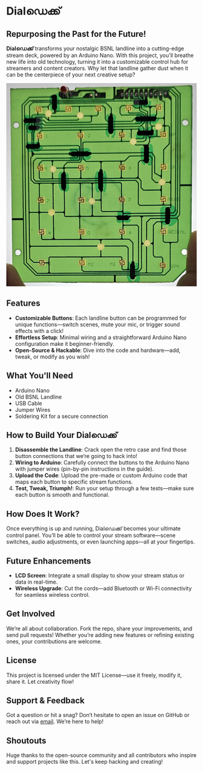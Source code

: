 
# **Dialഡെക്ക്**  
## Repurposing the Past for the Future!  

**Dialഡെക്ക്** transforms your nostalgic BSNL landline into a cutting-edge stream deck, powered by an Arduino Nano. With this project, you'll breathe new life into old technology, turning it into a customizable control hub for streamers and content creators. Why let that landline gather dust when it can be the centerpiece of your next creative setup?

![DialDeck](landlinePcb.jpg)


## **Features**

- **Customizable Buttons**: Each landline button can be programmed for unique functions—switch scenes, mute your mic, or trigger sound effects with a click!  
- **Effortless Setup**: Minimal wiring and a straightforward Arduino Nano configuration make it beginner-friendly.  
- **Open-Source & Hackable**: Dive into the code and hardware—add, tweak, or modify as you wish!  

## **What You'll Need**

- Arduino Nano  
- Old BSNL Landline  
- USB Cable  
- Jumper Wires  
- Soldering Kit for a secure connection

## **How to Build Your Dialഡെക്ക്**

1. **Disassemble the Landline**: Crack open the retro case and find those button connections that we’re going to hack into!  
2. **Wiring to Arduino**: Carefully connect the buttons to the Arduino Nano with jumper wires (pin-by-pin instructions in the guide).  
3. **Upload the Code**: Upload the pre-made or custom Arduino code that maps each button to specific stream functions.  
4. **Test, Tweak, Triumph!**: Run your setup through a few tests—make sure each button is smooth and functional.

## **How Does It Work?**

Once everything is up and running, Dialഡെക്ക് becomes your ultimate control panel. You’ll be able to control your stream software—scene switches, audio adjustments, or even launching apps—all at your fingertips.

## **Future Enhancements**

<!-- - **LED Feedback**: Add visual feedback for active buttons with custom LED indicators.   -->
- **LCD Screen**: Integrate a small display to show your stream status or data in real-time.  
- **Wireless Upgrade**: Cut the cords—add Bluetooth or Wi-Fi connectivity for seamless wireless control.  
<!-- - **Custom Housing**: Design and 3D print a slick new enclosure to make your setup look as professional as it is functional. -->

## **Get Involved**

We’re all about collaboration. Fork the repo, share your improvements, and send pull requests! Whether you’re adding new features or refining existing ones, your contributions are welcome.

## **License**

This project is licensed under the MIT License—use it freely, modify it, share it. Let creativity flow!

## **Support & Feedback**

Got a question or hit a snag? Don’t hesitate to open an issue on GitHub or reach out via [email](mailto:rishikrishna.sr@gmail.com). We’re here to help!



## **Shoutouts**

Huge thanks to the open-source community and all contributors who inspire and support projects like this. Let's keep hacking and creating!
